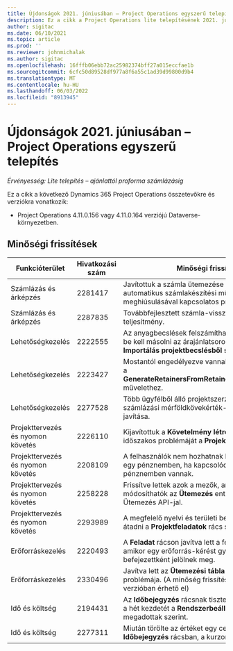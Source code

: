 ```yaml
---
title: Újdonságok 2021. júniusában – Project Operations egyszerű telepítés
description: Ez a cikk a Project Operations lite telepítésének 2021. júniusi kiadásában elérhető minőségi frissítésekről nyújt tájékoztatást.
author: sigitac
ms.date: 06/10/2021
ms.topic: article
ms.prod: ''
ms.reviewer: johnmichalak
ms.author: sigitac
ms.openlocfilehash: 16fffb06ebb72ac25982374bff27a015eccfae1b
ms.sourcegitcommit: 6cfc50d89528df977a8f6a55c1ad39d99800d9b4
ms.translationtype: MT
ms.contentlocale: hu-HU
ms.lasthandoff: 06/03/2022
ms.locfileid: "8913945"
---
```

# <a name="whats-new-june-2021---project-operations-lite-deployment"></a>Újdonságok 2021. júniusában – Project Operations egyszerű telepítés

_Érvényesség: Lite telepítés – ajánlattól proforma számlázásig_

Ez a cikk a következő Dynamics 365 Project Operations összetevőkre és verziókra vonatkozik:

  - Project Operations 4.11.0.156 vagy 4.11.0.164 verziójú Dataverse-környezetben.

## <a name="quality-updates"></a>Minőségi frissítések

| **Funkcióterület** | **Hivatkozási szám** | **Minőségi frissítés** |
| --- | --- | --- |
| Számlázás és árképzés | 2281417 | Javítottuk a számla ütemezése során az automatikus számlakészítési művelet meghiúsulásával kapcsolatos problémát. |
| Számlázás és árképzés | 2287835 |   Továbbfejlesztett számla-visszaigazolási teljesítmény. |
| Lehetőségkezelés | 2222555 | Az anyagbecslések felszámíthatóságát helyesen be kell másolni az árajánlatsorok részleteibe az **Importálás projektbecslésből** segítségével. |
| Lehetőségkezelés | 2223427 | Mostantól engedélyezve vannak a testreszabások a **GenerateRetainersFromRetainerScheduleOptions** művelethez. |
| Lehetőségkezelés | 2277528 | Több ügyfélből álló projektszerződéssorok számlázási mérföldkövekérték-számításának javítása. |
| Projekttervezés és nyomon követés | 2226110 | Kijavítottuk a **Követelmény létrehozása** funkció időszakos problémáját a **Projektcsapat** rácsban. |
| Projekttervezés és nyomon követés | 2208109 | A felhasználók nem hozhatnak létre projekteket egy pénznemben, ha kapcsolódó feladatok másik pénznemben vannak. |
| Projekttervezés és nyomon követés | 2258228 | Frissítve lettek azok a mezők, amelyek módosíthatók az **Ütemezés** entitásokkal az Ütemezés API-jal. |
| Projekttervezés és nyomon követés | 2293989 | A megfelelő nyelvi és területi beállításokat kell átadni a **Projektfeladatok** rács számára.|
| Erőforráskezelés | 2220493 | A **Feladat** rácson javítva lett a felhasználói élmény, amikor egy erőforrás-kérést gyorsan befejezettként jelölnek meg. |
| Erőforráskezelés | 2330496 | Javítva lett az **Ütemezési tábla** betöltési problémája. (A minőség frissítés a 4.11.0.164 verzióban érhető el) |
| Idő és költség | 2194431 | Az **Időbejegyzés** rácsnak tiszteletben kell tartania a hét kezdetét a **Rendszerbeállítások** között megadottak szerint. |
| Idő és költség | 2277311 | Miután törölte az értéket egy cellában az **Időbejegyzés** rácsban, a kurzor a rácsban marad. |
